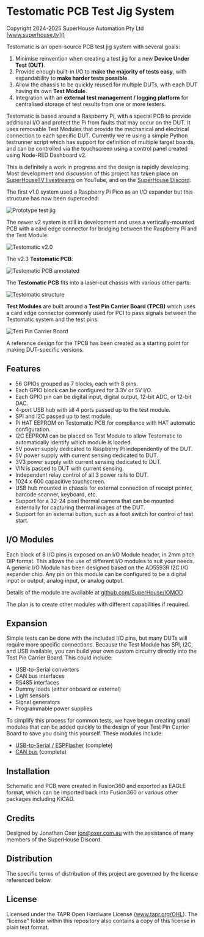 Testomatic PCB Test Jig System
==============================

Copyright 2024-2025 SuperHouse Automation Pty Ltd  [www.superhouse.tv]()

Testomatic is an open-source PCB test jig system with several goals:

1. Minimise reinvention when creating a test jig for a new **Device
Under Test (DUT)**.
2. Provide enough built-in I/O to **make the majority of tests easy**, with
expandability to **make harder tests possible**.
3. Allow the chassis to be quickly reused for multiple DUTs, with
each DUT having its own **Test Module**.
4. Integration with an **external test management / logging platform** for centralised storage of test results from one or more testers.

Testomatic is based around a Raspberry Pi, with a special PCB to provide additional I/O and protect the Pi from faults that may occur on the DUT. It uses removable Test Modules that provide the mechanical and electrical connection to each specific DUT. Currently we're using a simple Python testrunner script which has support for definition of multiple target boards, and can be controlled via the touchscreen using a control panel created using Node-RED Dashboard v2.

This is definitely a work in progress and the design is rapidly
developing. Most development and discussion of this project has taken
place on [SuperHouseTV livestreams](https://www.youtube.com/superhousetv) on YouTube, and on the [SuperHouse
Discord](https://www.superhouse.tv/discord/).

The first v1.0 system used a Raspberry Pi Pico as an I/O expander but this structure has now been superceded:

![Prototype test jig](Images/Test-jig.jpg)

The newer v2 system is still in development and uses a vertically-mounted PCB with a card edge connector for bridging between the Raspberry Pi and the Test Module:

![Testomatic v2.0](Images/Testomatic-v2-side-open.jpg)

The v2.3 **Testomatic PCB**:

![Testomatic PCB annotated](Images/Testomatic-v2_3-PCB-annotated.jpeg)

The **Testomatic PCB** fits into a laser-cut chassis with various other
parts:

![Testomatic structure](Images/Testomatic-structure-annotated.jpeg)

**Test Modules** are built around a **Test Pin Carrier Board (TPCB)** which
uses a card edge connector commonly used for PCI to pass signals
between the Testomatic system and the test pins:

![Test Pin Carrier Board ](Images/Testomatic-TPCB-annotated.jpeg)

A reference design for the TPCB has been created as a starting point for making DUT-specific versions.

## Features
* 56 GPIOs grouped as 7 blocks, each with 8 pins.
* Each GPIO block can be configured for 3.3V or 5V I/O.
* Each GPIO pin can be digital input, digital output, 12-bit ADC, or 12-bit DAC.
* 4-port USB hub with all 4 ports passed up to the test module.
* SPI and I2C passed up to test module.
* Pi HAT EEPROM on Testomatic PCB for compliance with HAT automatic configuration.
* I2C EEPROM can be placed on Test Module to allow Testomatic to automatically identify which module is loaded.
* 5V power supply dedicated to Raspberry Pi independently of the DUT.
* 5V power supply with current sensing dedicated to DUT.
* 3V3 power supply with current sensing dedicated to DUT.
* VIN is passed to DUT with current sensing.
* Independent relay control of all 3 power rails to DUT.
* 1024 x 600 capacitive touchscreen.
* USB hub mounted in chassis for external connection of receipt printer, barcode scanner, keyboard, etc.
* Support for a 32-24 pixel thermal camera that can be mounted externally for capturing thermal images of the DUT.
* Support for an external button, such as a foot switch for control of test start.

## I/O Modules

Each block of 8 I/O pins is exposed on an I/O Module header, in 2mm pitch DIP format. This allows the use of different I/O modules to suit your needs. A generic I/O Module has been designed based on the AD5593R I2C I/O expander chip. Any pin on this module can be configured to be a digital input or output, analog input, or analog output.

Details of the module are available at [github.com/SuperHouse/IOMOD](https://github.com/SuperHouse/IOMOD)

The plan is to create other modules with different capabilities if required.

## Expansion
Simple tests can be done with the included I/O pins, but many DUTs will require more specific connections. Because the Test Module has SPI, I2C, and USB available, you can build your own custom circuitry directly into the Test Pin Carrier Board. This could include:

* USB-to-Serial converters
* CAN bus interfaces
* RS485 interfaces
* Dummy loads (either onboard or external)
* Light sensors
* Signal generators
* Programmable power supplies

To simplify this process for common tests, we have begun creating small modules that can be added quickly to the design of your Test Pin Carrier Board to save you doing this yourself. These modules include:

 * [USB-to-Serial / ESPFlasher](https://github.com/SuperHouse/ESPFMOD) (complete)
 * [CAN bus](https://github.com/SuperHouse/CANMOD) (complete)

## Installation
Schematic and PCB were created in Fusion360 and exported as EAGLE format,
which can be imported back into Fusion360 or various other packages including KiCAD.


## Credits
Designed by Jonathan Oxer <jon@oxer.com.au> with the assistance of many members of the SuperHouse Discord.


## Distribution
The specific terms of distribution of this project are governed by the
license referenced below.


## License
Licensed under the TAPR Open Hardware License (www.tapr.org/OHL).
The "license" folder within this repository also contains a copy of
this license in plain text format.
